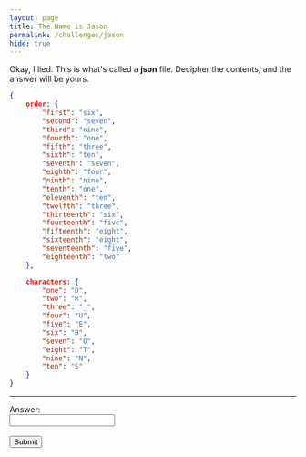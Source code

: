 ```yaml
---
layout: page
title: The Name is Jason
permalink: /challenges/jason
hide: true
---
```


Okay, I lied. This is what's called a **json** file. Decipher the contents, and
the answer will be yours.

```json
{
    order: {
        "first": "six",
        "second": "seven",
        "third": "nine",
        "fourth": "one",
        "fifth": "three",
        "sixth": "ten",
        "seventh": "seven",
        "eighth": "four",
        "ninth": "nine",
        "tenth": "one",
        "eleventh": "ten",
        "twelfth": "three",
        "thirteenth": "six",
        "fourteenth": "five",
        "fifteenth": "eight",
        "sixteenth": "eight",
        "seventeenth": "five",
        "eighteenth": "two"
    },

    characters: {
        "one": "D",
        "two": "R",
        "three": "_",
        "four": "U",
        "five": "E",
        "six": "B",
        "seven": "O",
        "eight": "T",
        "nine": "N",
        "ten": "S"
    }
}
```

---

<form>
    <label for="answer">Answer:</label><br>
    <input type="text" id="submission" name="submission"><br><br>
    <input type="submit" value="Submit" onclick="javascript:checkAnswer('jason', document.getElementById('submission').value)">
</form>